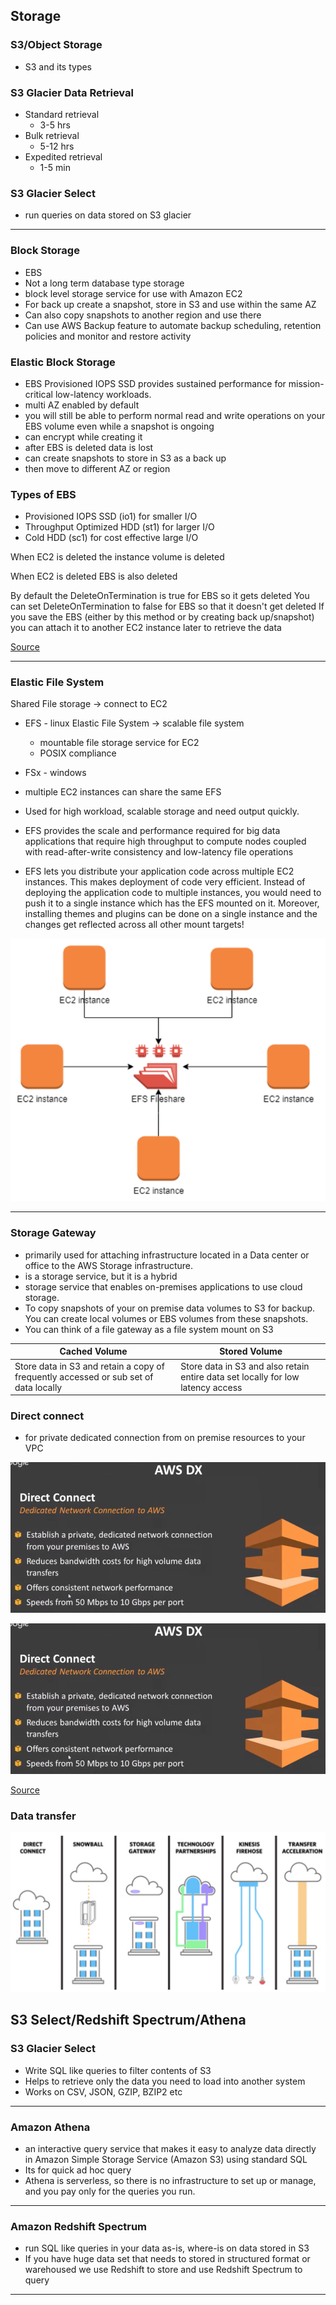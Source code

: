 ## Storage

### S3/Object Storage
- S3 and its types

### S3 Glacier Data Retrieval
- Standard retrieval
    - 3-5 hrs
- Bulk retrieval
    - 5-12 hrs
- Expedited retrieval
    - 1-5 min

### S3 Glacier Select
- run queries on data stored on S3 glacier

*******************************************
### Block Storage
- EBS
- Not a long term database type storage
- block level storage service for use with Amazon EC2
- For back up create a snapshot, store in S3 and use within the same AZ
- Can also copy snapshots to another region and use there
- Can use AWS Backup feature to automate backup scheduling, retention policies and monitor and restore activity

### Elastic Block Storage
- EBS Provisioned IOPS SSD provides sustained performance for mission-critical low-latency workloads.
- multi AZ enabled by default
- you will still be able to perform normal read and write operations on your EBS volume even while a snapshot is ongoing
- can encrypt while creating it
- after EBS is deleted data is lost
- can create snapshots to store in S3 as a back up
- then move to different AZ or region

### Types of EBS
- Provisioned IOPS SSD (io1) for smaller I/O
- Throughput Optimized HDD (st1) for larger I/O
- Cold HDD (sc1) for cost effective large I/O

When EC2 is deleted the instance volume is deleted

When EC2 is deleted EBS is also deleted

By default the DeleteOnTermination is true for EBS so it gets deleted
You can set DeleteOnTermination to false for EBS so that it doesn't get deleted
If you save the EBS (either by this method or by creating back up/snapshot) you can attach it to another EC2 instance later to retrieve the data

[Source](https://docs.aws.amazon.com/AWSEC2/latest/UserGuide/terminating-instances.html#preserving-volumes-on-termination)

***********************************
### Elastic File System
Shared File storage -> connect to EC2
- EFS - linux Elastic File System -> scalable file system
    - mountable file storage service for EC2
    - POSIX compliance
- FSx - windows

- multiple EC2 instances can share the same EFS
- Used for high workload, scalable storage and need output quickly. 
- EFS provides the scale and performance required for big data applications that require high throughput to compute nodes coupled with read-after-write consistency and low-latency file operations

- EFS lets you distribute your application code across multiple EC2 instances. This makes deployment of code very efficient. Instead of deploying the application code to multiple instances, you would need to push it to a single instance which has the EFS mounted on it. Moreover, installing themes and plugins can be done on a single instance and the changes get reflected across all other mount targets!

![VPC Endpoints](https://github.com/prshrestha/AWS-Solutions-Architect-Associate-Exam-Prep-Notes/blob/main/images/EC2%20instance.png)

*******************************************
### Storage Gateway
- primarily used for attaching infrastructure located in a Data center or office to the AWS Storage infrastructure.  
- is a storage service, but it is a hybrid
- storage service that enables on-premises applications to use cloud storage.
- To copy snapshots of your on premise data volumes to S3 for backup. You can create local volumes or EBS volumes from these snapshots.
- You can think of a file gateway as a file system mount on S3

| Cached Volume | Stored Volume |
|---------------|---------------|
| Store data in S3 and retain a copy of frequently accessed or sub set of data locally | Store data in S3 and also retain entire data set locally for low latency access |

### Direct connect

- for private dedicated connection from on premise resources to your VPC

![VPC Endpoints](https://github.com/prshrestha/AWS-Solutions-Architect-Associate-Exam-Prep-Notes/blob/main/images/Direct%20Connect.png)

![VPC Endpoints](https://github.com/prshrestha/AWS-Solutions-Architect-Associate-Exam-Prep-Notes/blob/main/images/Direct%20Connect%202.png)

[Source](https://www.youtube.com/watch?v=LX5lHYGFcnA)

### Data transfer

![VPC Endpoints](https://github.com/prshrestha/AWS-Solutions-Architect-Associate-Exam-Prep-Notes/blob/main/images/Connect.png)


## S3 Select/Redshift Spectrum/Athena

### S3 Glacier Select 
- Write SQL like queries to filter contents of S3
- Helps to retrieve only the data you need to load into another system
- Works on CSV, JSON, GZIP, BZIP2 etc

*******************************************
### Amazon Athena
- an interactive query service that makes it easy to analyze data directly in Amazon Simple Storage Service (Amazon S3) using standard SQL
- Its for quick ad hoc query
- Athena is serverless, so there is no infrastructure to set up or manage, and you pay only for the queries you run.

*******************************************
### Amazon Redshift Spectrum
- run SQL like queries in your data as-is, where-is on data stored in S3
- If you have huge data set that needs to stored in structured format or warehoused we use Redshift to store and use Redshift Spectrum to query

*******************************************